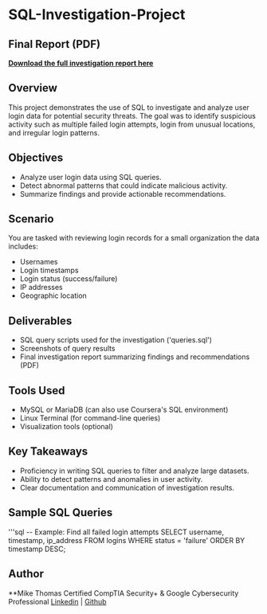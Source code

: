 # SQL-Investigation-Project

## Final Report (PDF)
[**Download the full investigation report here**](SQL_Investigation_Project_Final)

## Overview
This project demonstrates the use of SQL to investigate and analyze user login data for potential security threats. The goal was to identify suspicious activity such as multiple failed login attempts, login from unusual locations, and irregular login patterns.

## Objectives
- Analyze user login data using SQL queries.
- Detect abnormal patterns that could indicate malicious activity.
- Summarize findings and provide actionable recommendations.

## Scenario
You are tasked with reviewing login records for a small organization the data includes:
- Usernames
- Login timestamps
- Login status (success/failure)
- IP addresses
- Geographic location

## Deliverables
- SQL query scripts used for the investigation ('queries.sql')
- Screenshots of query results
- Final investigation report summarizing findings and recommendations (PDF)

## Tools Used
- MySQL or MariaDB (can also use Coursera's SQL environment)
- Linux Terminal (for command-line queries)
- Visualization tools (optional)

## Key Takeaways
- Proficiency in writing SQL queries to filter and analyze large datasets.
- Ability to detect patterns and anomalies in user activity.
- Clear documentation and communication of investigation results.

## Sample SQL Queries
'''sql
-- Example: Find all failed login attempts
SELECT username, timestamp, ip_address
FROM logins
WHERE status = 'failure'
ORDER BY timestamp DESC;

## Author
**Mike Thomas
Certified CompTIA Security+ & Google Cybersecurity Professional
[Linkedin](https://www.linkedin.com/in/itmikethomas/) | [Github](https://github.com/mikexthomas)
